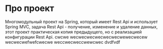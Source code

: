 # Про проект
Многомодульный проект на Spring, который имеет Rest Api и использует Spring MVC, задача Rest Api - получение, изменение и удаление данных, этот проект практическая копия предыдущего, но с реализацией конфигурации Rest Api.
cwcwe
wecwecwecwecwecwecwewecwecew
wecwecwefwefcwecwe
weccwecweccwewcwec
dvdfvdf

